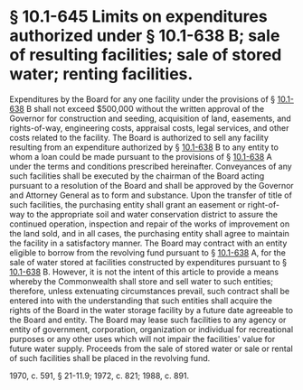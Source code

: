# § 10.1-645 Limits on expenditures authorized under § 10.1-638 B; sale of resulting facilities; sale of stored water; renting facilities.

<p>Expenditures by the Board for any one facility under the provisions of § <a href='http://law.lis.virginia.gov/vacode/10.1-638/'>10.1-638</a> B shall not exceed $500,000 without the written approval of the Governor for construction and seeding, acquisition of land, easements, and rights-of-way, engineering costs, appraisal costs, legal services, and other costs related to the facility. The Board is authorized to sell any facility resulting from an expenditure authorized by § <a href='http://law.lis.virginia.gov/vacode/10.1-638/'>10.1-638</a> B to any entity to whom a loan could be made pursuant to the provisions of § <a href='http://law.lis.virginia.gov/vacode/10.1-638/'>10.1-638</a> A under the terms and conditions prescribed hereinafter. Conveyances of any such facilities shall be executed by the chairman of the Board acting pursuant to a resolution of the Board and shall be approved by the Governor and Attorney General as to form and substance. Upon the transfer of title of such facilities, the purchasing entity shall grant an easement or right-of-way to the appropriate soil and water conservation district to assure the continued operation, inspection and repair of the works of improvement on the land sold, and in all cases, the purchasing entity shall agree to maintain the facility in a satisfactory manner. The Board may contract with an entity eligible to borrow from the revolving fund pursuant to § <a href='http://law.lis.virginia.gov/vacode/10.1-638/'>10.1-638</a> A, for the sale of water stored at facilities constructed by expenditures pursuant to § <a href='http://law.lis.virginia.gov/vacode/10.1-638/'>10.1-638</a> B. However, it is not the intent of this article to provide a means whereby the Commonwealth shall store and sell water to such entities; therefore, unless extenuating circumstances prevail, such contract shall be entered into with the understanding that such entities shall acquire the rights of the Board in the water storage facility by a future date agreeable to the Board and entity. The Board may lease such facilities to any agency or entity of government, corporation, organization or individual for recreational purposes or any other uses which will not impair the facilities' value for future water supply. Proceeds from the sale of stored water or sale or rental of such facilities shall be placed in the revolving fund.</p><p>1970, c. 591, § 21-11.9; 1972, c. 821; 1988, c. 891.</p>